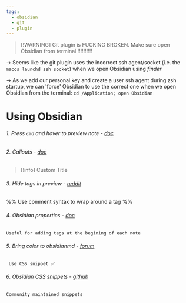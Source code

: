 ```yaml
---
tags:
  - obsidian
  - git
  - plugin
---
```

> [!WARNING] Git plugin is FUCKING BROKEN. Make sure open Obsidian from terminal !!!!!!!!!!


-> Seems like the git plugin uses the incorrect ssh agent/socket (i.e. the `macos launchd ssh socket`) when we open Obsidian using *finder*


-> As we add our personal key and create a user ssh agent during zsh startup, we can 'force' Obsidian to use the correct one when we open Obsidian from the terminal: `cd /Application; open Obsidian`





# Using Obsidian
###### 1. Press `cmd` and hover to preview note - [doc](https://help.obsidian.md/Plugins/Page+preview)

###### 2. Callouts - [doc](https://help.obsidian.md/Editing+and+formatting/Callouts)

> [!info] Custom Title
> 

###### 3. Hide tags in preview - [reddit](https://www.reddit.com/r/ObsidianMD/comments/nm1zl6/hide_tags/)

%% Use comment syntax to wrap around a tag %%

###### 4. Obsidian properties - [doc](https://help.obsidian.md/Editing+and+formatting/Properties)
	Useful for adding tags at the begining of each note

###### 5. Bring color to obsidianmd - [forum](https://forum.obsidian.md/t/coloured-text/18031/2)
	 Use CSS snippet ✅

###### 6. Obsidian CSS snippets - [github](https://github.com/Dmytro-Shulha/obsidian-css-snippets)
	Community maintained snippets
